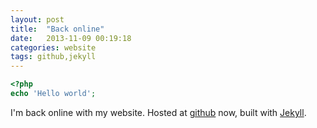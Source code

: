 ```yaml
---
layout: post
title:  "Back online"
date:   2013-11-09 00:19:18
categories: website
tags: github,jekyll
---
```


```php
<?php
echo 'Hello world';
```

I'm back online with my website. Hosted at [github][github] now, built with [Jekyll][jekyll].

[github]: https://github.com
[jekyll]: http://jekyllrb.com
